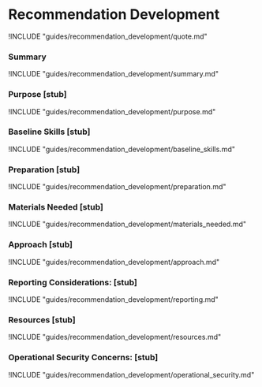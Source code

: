 # Recommendation Development

!INCLUDE "guides/recommendation_development/quote.md"

### Summary

!INCLUDE "guides/recommendation_development/summary.md"

### Purpose [stub]

!INCLUDE "guides/recommendation_development/purpose.md"

### Baseline Skills [stub]

!INCLUDE "guides/recommendation_development/baseline_skills.md"

### Preparation [stub]

!INCLUDE "guides/recommendation_development/preparation.md"

### Materials Needed [stub]

!INCLUDE "guides/recommendation_development/materials_needed.md"

### Approach [stub]

!INCLUDE "guides/recommendation_development/approach.md"

### Reporting Considerations: [stub]

!INCLUDE "guides/recommendation_development/reporting.md"

### Resources [stub]

!INCLUDE "guides/recommendation_development/resources.md"

### Operational Security Concerns: [stub]

!INCLUDE "guides/recommendation_development/operational_security.md"
